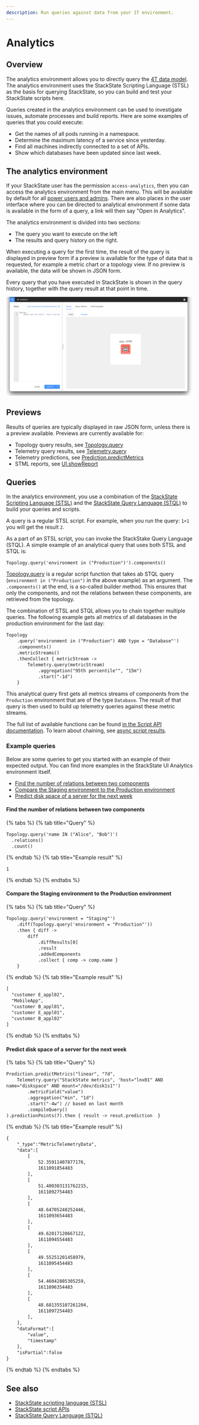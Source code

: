 ```yaml
---
description: Run queries against data from your IT environment.
---
```


# Analytics

## Overview

The analytics environment allows you to directly query the [4T data model](/use/introduction-to-stackstate/4t_data_model.md). The analytics environment uses the StackState Scripting Language (STSL) as the basis for querying StackState, so you can build and test your StackState scripts here.

Queries created in the analytics environment can be used to investigate issues, automate processes and build reports. Here are some examples of queries that you could execute:

 - Get the names of all pods running in a namespace.
 - Determine the maximum latency of a service since yesterday. 
 - Find all machines indirectly connected to a set of APIs.
 - Show which databases have been updated since last week.

## The analytics environment

If your StackState user has the permission `access-analytics`, then you can access the analytics environment from the main menu. This will be available by default for all [power users and admins](/configure/security/rbac/rbac_permissions.md). There are also places in the user interface where you can be directed to analytical environment if some data is available in the form of a query, a link will then say "Open in Analytics".

The analytics environment is divided into two sections:
 
 * The query you want to execute on the left
 * The results and query history on the right.

When executing a query for the first time, the result of the query is displayed in preview form if a preview is available for the type of data that is requested, for example a metric chart or a topology view. If no preview is available, the data will be shown in JSON form.

Every query that you have executed in StackState is shown in the query history, together with the query result at that point in time.  

![Analytics screenshot](/.gitbook/assets/v43_analytics.png)

## Previews

Results of queries are typically displayed in raw JSON form, unless there is a preview available. Previews are currently available for:
 
 - Topology query results, see [Topology.query](/develop/reference/scripting/script-apis/topology.md#function-query)
 - Telemetry query results, see [Telemetry.query](/develop/reference/scripting/script-apis/telemetry.md#function-query) 
 - Telemetry predictions, see [Prediction.predictMetrics](/develop/reference/scripting/script-apis/prediction.md#function-predictmetrics)
 - STML reports, see [UI.showReport](/develop/reference/scripting/script-apis/ui.md#function-showreport)

## Queries

In the analytics environment, you use a combination of the [StackState Scripting Language \(STSL\)](/develop/reference/scripting/README.md) and the [StackState Query Language \(STQL\)](/develop/reference/stql_reference.md) to build your queries and scripts. 

A query is a regular STSL script. For example, when you run the query: `1+1` you will get the result `2`.

As a part of an STSL script, you can invoke the StackStake Query Language (STQL). A simple example of an analytical query that uses both STSL and STQL is:

```
Topology.query('environment in ("Production")').components()
```

[Topology.query](/develop/reference/scripting/script-apis/topology.md) is a regular script function that takes ab STQL query (`environment in ("Production")` in the above example) as an argument. The `.components()` at the end, is a so-called builder method. This ensures that only the components, and not the relations between these components, are retrieved from the topology.

The combination of STSL and STQL allows you to chain together multiple queries. The following example gets all metrics of all databases in the production environment for the last day:

```
Topology
    .query('environment in ("Production") AND type = "Database"')
    .components()
    .metricStreams()
    .thenCollect { metricStream -> 
        Telemetry.query(metricStream)
            .aggregation("95th percentile"", "15m")
            .start("-1d")
    }
```

This analytical query first gets all metrics streams of components from the `Production` environment that are of the type `Database`. The result of that query is then used to build up telemetry queries against these metric streams.

The full list of available functions can be found [in the Script API documentation](/develop/reference/scripting/script-apis/README.md). To learn about chaining, see [async script results](/develop/reference/scripting/async_script_result.md).

### Example queries

Below are some queries to get you started with an example of their expected output. You can find more examples in the StackState UI Analytics environment itself.

- [Find the number of relations between two components](#find-the-number-of-relations-between-two-components)
- [Compare the Staging environment to the Production environment](#compare-the-staging-environment-to-the-production-environment)
- [Predict disk space of a server for the next week ](#predict-disk-space-of-a-server-for-the-next-week)

#### Find the number of relations between two components

{% tabs %}
{% tab title="Query" %}
```
Topology.query('name IN ("Alice", "Bob")')
  .relations()
  .count()
```
{% endtab %}
{% tab title="Example result" %}
```
1
```
{% endtab %}
{% endtabs %}

#### Compare the Staging environment to the Production environment

{% tabs %}
{% tab title="Query" %}
```
Topology.query('environment = "Staging"')
    .diff(Topology.query('environment = "Production"'))
    .then { diff ->
        diff
            .diffResults[0]
            .result
            .addedComponents
            .collect { comp -> comp.name }
    }
```
{% endtab %}
{% tab title="Example result" %}
```
[
  "customer E_appl02",
  "MobileApp",
  "customer B_appl01",
  "customer E_appl01",
  "customer B_appl02"
]
```
{% endtab %}
{% endtabs %}

#### Predict disk space of a server for the next week 

{% tabs %}
{% tab title="Query" %}
```
Prediction.predictMetrics("linear", "7d",
    Telemetry.query("StackState metrics", 'host="lnx01" AND name="diskspace" AND mount="/dev/disk1s1"')
        .metricField("value")
        .aggregation("min", "1d")
        .start("-4w") // based on last month
        .compileQuery()
).predictionPoints(7).then { result -> resut.prediction  }
```
{% endtab %}
{% tab title="Example result" %}
```
{
    "_type":"MetricTelemetryData",
    "data":[
        [
            52.35911407877176,
            1611091854483
        ],
        [
            51.400303131762215,
            1611092754483
        ],
        [
            48.64705240252446,
            1611093654483
        ],
        [
            49.62017120667122,
            1611094554483
        ],
        [
            49.55251201458979,
            1611095454483
        ],
        [
            54.46042805305259,
            1611096354483
        ],
        [
            48.681355107261204,
            1611097254483
        ],
    ],
    "dataFormat":[
        "value",
        "timestamp"
    ],
    "isPartial":false
}
```
{% endtab %}
{% endtabs %}

## See also

- [StackState scripting language \(STSL\)](/develop/reference/scripting/README.md)
- [StackState script APIs](/develop/reference/scripting/script-apis)
- [StackState Query Language \(STQL\)](/develop/reference/stql_reference.md)